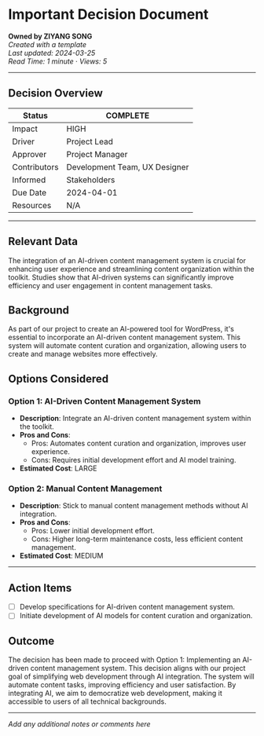 # Important Decision Document

**Owned by ZIYANG SONG**  
_Created with a template_  
_Last updated: 2024-03-25_  
_Read Time: 1 minute_ · _Views: 5_

---

## Decision Overview

| Status         | COMPLETE                              |
|----------------|---------------------------------------|
| Impact         | HIGH                                  |
| Driver         | Project Lead                          |
| Approver       | Project Manager                       |
| Contributors   | Development Team, UX Designer        |
| Informed       | Stakeholders                         |
| Due Date       | 2024-04-01                            |
| Resources      | N/A                                   |

---

## Relevant Data

The integration of an AI-driven content management system is crucial for enhancing user experience and streamlining content organization within the toolkit. Studies show that AI-driven systems can significantly improve efficiency and user engagement in content management tasks.

## Background

As part of our project to create an AI-powered tool for WordPress, it's essential to incorporate an AI-driven content management system. This system will automate content curation and organization, allowing users to create and manage websites more effectively.

## Options Considered

### Option 1: AI-Driven Content Management System

- **Description**: Integrate an AI-driven content management system within the toolkit.
- **Pros and Cons**: 
  - Pros: Automates content curation and organization, improves user experience.
  - Cons: Requires initial development effort and AI model training.
- **Estimated Cost**: LARGE

### Option 2: Manual Content Management

- **Description**: Stick to manual content management methods without AI integration.
- **Pros and Cons**: 
  - Pros: Lower initial development effort.
  - Cons: Higher long-term maintenance costs, less efficient content management.
- **Estimated Cost**: MEDIUM

---

## Action Items

- [ ] Develop specifications for AI-driven content management system.
- [ ] Initiate development of AI models for content curation and organization.

## Outcome

The decision has been made to proceed with Option 1: Implementing an AI-driven content management system. This decision aligns with our project goal of simplifying web development through AI integration. The system will automate content tasks, improving efficiency and user satisfaction. By integrating AI, we aim to democratize web development, making it accessible to users of all technical backgrounds.

---

*Add any additional notes or comments here*

